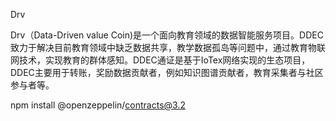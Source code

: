 <!--
 * @Author: your name
 * @Date: 2021-07-04 08:28:45
 * @LastEditTime: 2021-07-04 09:46:53
 * @LastEditors: Please set LastEditors
 * @Description: In User Settings Edit
 * @FilePath: /Drv/readme.md
-->

Drv

Drv（Data-Driven value Coin)是一个面向教育领域的数据智能服务项目。DDEC致力于解决目前教育领域中缺乏数据共享，教学数据孤岛等问题中，通过教育物联网技术，实现教育的群体感知。DDEC通证是基于IoTex网络实现的生态项目，DDEC主要用于转账，奖励数据贡献者，例如知识图谱贡献者，教育采集者与社区参与者等。

npm install @openzeppelin/contracts@3.2




